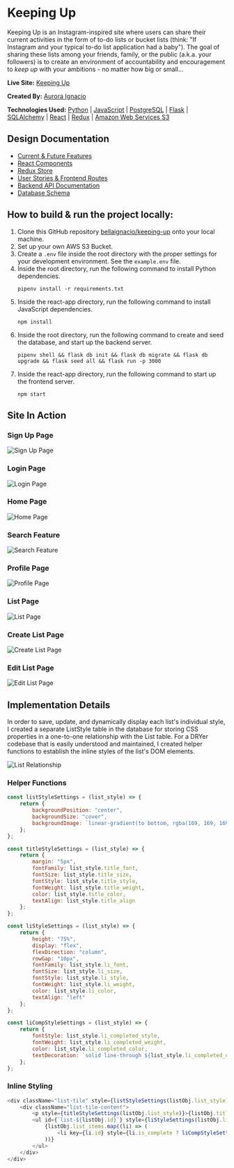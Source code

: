 # Keeping Up

Keeping Up is an Instagram-inspired site where users can share their current activities in the form of to-do lists or bucket lists (think: "If Instagram and your typical to-do list application had a baby").
The goal of sharing these lists among your friends, family, or the public (a.k.a. your followers) is to create an environment of accountability and encouragement to *keep up* with your ambitions - no matter how big or small...

**Live Site:** [Keeping Up](https://keeping-up.onrender.com/)

**Created By:** [Aurora Ignacio](https://github.com/bellaignacio)

**Technologies Used:** [Python](https://docs.python.org/3/) | [JavaScript](https://devdocs.io/javascript/) | [PostgreSQL](https://www.postgresql.org/docs/) | [Flask](https://flask.palletsprojects.com/en/2.3.x/) | [SQLAlchemy](https://docs.sqlalchemy.org/en/20/) | [React](https://react.dev/) | [Redux](https://redux.js.org/) | [Amazon Web Services S3](https://docs.aws.amazon.com/AmazonS3/latest/userguide/Welcome.html)

## Design Documentation

* [Current & Future Features](https://github.com/bellaignacio/keeping-up/wiki/Feature-List)
* [React Components](https://github.com/bellaignacio/keeping-up/wiki/React-Components)
* [Redux Store](https://github.com/bellaignacio/keeping-up/wiki/Redux-Store)
* [User Stories & Frontend Routes](https://github.com/bellaignacio/keeping-up/wiki/User-Stories)
* [Backend API Documentation](https://github.com/bellaignacio/keeping-up/wiki/Backend-Routes)
* [Database Schema](https://github.com/bellaignacio/keeping-up/wiki/Database-Schema)

## How to build & run the project locally:

 1. Clone this GitHub repository [bellaignacio/keeping-up](https://github.com/bellaignacio/keeping-up) onto your local machine.
 2. Set up your own AWS S3 Bucket.
 3. Create a `.env` file inside the root directory with the proper settings for your development environment. See the `example.env` file.
 4. Inside the root directory, run the following command to install Python dependencies.
	```
	pipenv install -r requirements.txt
	```
 5. Inside the react-app directory, run the following command to install JavaScript dependencies.
	```
	npm install
	```
 6. Inside the root directory, run the following command to create and seed the database, and start up the backend server.
	```
	pipenv shell && flask db init && flask db migrate && flask db upgrade && flask seed all && flask run -p 3000
	```
7. Inside the react-app directory, run the following command to start up the frontend server.
	```
	npm start
	```

## Site In Action

### Sign Up Page
![Sign Up Page](/react-app/public/signup.gif)

### Login Page
![Login Page](/react-app/public/login.png)

### Home Page
![Home Page](/react-app/public/home.gif)

### Search Feature
![Search Feature](/react-app/public/search.gif)

### Profile Page
![Profile Page](/react-app/public/profile.png)

### List Page
![List Page](/react-app/public/list.gif)

### Create List Page
![Create List Page](/react-app/public/create_list.gif)

### Edit List Page
![Edit List Page](/react-app/public/edit_list.gif)

## Implementation Details

In order to save, update, and dynamically display each list's individual style, I created a separate ListStyle table in the database for storing CSS properties in a one-to-one relationship with the List table. For a DRYer codebase that is easily understood and maintained, I created helper functions to establish the inline styles of the list's DOM elements.

![List Relationship](/react-app/public/list_relationship.png)

### Helper Functions

```javascript
const listStyleSettings = (list_style) => {
    return {
        backgroundPosition: "center",
        backgroundSize: "cover",
        backgroundImage: `linear-gradient(to bottom, rgba(169, 169, 169, 0.8), rgba(211, 211, 211, 0.8)), url(${list_style.image_url})`
    };
};

const titleStyleSettings = (list_style) => {
    return {
        margin: "5px",
        fontFamily: list_style.title_font,
        fontSize: list_style.title_size,
        fontStyle: list_style.title_style,
        fontWeight: list_style.title_weight,
        color: list_style.title_color,
        textAlign: list_style.title_align
    };
};

const liStyleSettings = (list_style) => {
    return {
        height: "75%",
        display: "flex",
        flexDirection: "column",
        rowGap: "10px",
        fontFamily: list_style.li_font,
        fontSize: list_style.li_size,
        fontStyle: list_style.li_style,
        fontWeight: list_style.li_weight,
        color: list_style.li_color,
        textAlign: "left"
    };
};

const liCompStyleSettings = (list_style) => {
    return {
        fontStyle: list_style.li_completed_style,
        fontWeight: list_style.li_completed_weight,
        color: list_style.li_completed_color,
        textDecoration: `solid line-through ${list_style.li_completed_decoration} 3px`
    };
};
```

### Inline Styling

```javascript
<div className="list-tile" style={listStyleSettings(listObj.list_style)} onClick={() => history.push(`/lists/${listObj.id}`)} >
    <div className="list-tile-content">
        <p style={titleStyleSettings(listObj.list_style)}>{listObj.title}</p>
        <ul id={`list-${listObj.id}`} style={liStyleSettings(listObj.list_style)}>
            {listObj.list_items.map((li) => (
                <li key={li.id} style={li.is_complete ? liCompStyleSettings(listObj.list_style) : null}>{li.description}</li>
            ))}
        </ul>
    </div>
</div>
```
